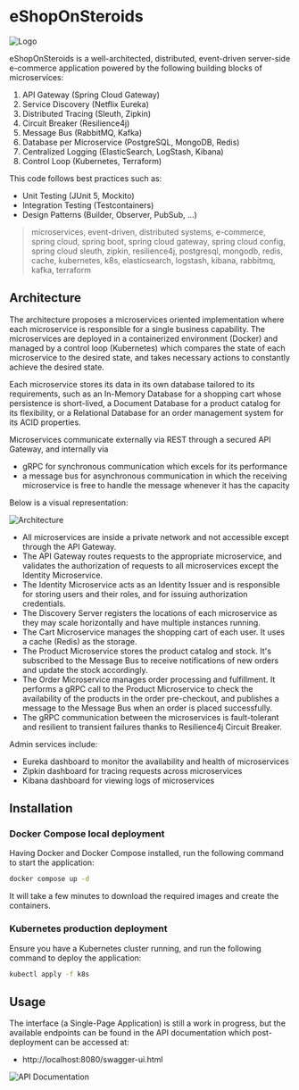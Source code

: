 # eShopOnSteroids 

![Logo]()

eShopOnSteroids is a well-architected, distributed, event-driven server-side e-commerce application powered by the following building blocks of microservices:

1. API Gateway (Spring Cloud Gateway)
2. Service Discovery (Netflix Eureka)
3. Distributed Tracing (Sleuth, Zipkin)
4. Circuit Breaker (Resilience4j)
5. Message Bus (RabbitMQ, Kafka)
6. Database per Microservice (PostgreSQL, MongoDB, Redis)
7. Centralized Logging (ElasticSearch, LogStash, Kibana)
8. Control Loop (Kubernetes, Terraform)

This code follows best practices such as:

- Unit Testing (JUnit 5, Mockito)
- Integration Testing (Testcontainers)
- Design Patterns (Builder, Observer, PubSub, ...)

> microservices, event-driven, distributed systems, e-commerce, spring cloud, spring boot, spring cloud gateway, spring cloud config, spring cloud sleuth, zipkin, resilience4j, postgresql, mongodb, redis, cache, kubernetes, k8s, elasticsearch, logstash, kibana, rabbitmq, kafka, terraform

## Architecture

The architecture proposes a microservices oriented implementation where each microservice is responsible for a single business capability. The microservices are deployed in a containerized environment (Docker) and managed by a control loop (Kubernetes) which compares the state of each microservice to the desired state, and takes necessary actions to constantly achieve the desired state.

Each microservice stores its data in its own database tailored to its requirements, such as an In-Memory Database for a shopping cart whose persistence is short-lived, a Document Database for a product catalog for its flexibility, or a Relational Database for an order management system for its ACID properties.

Microservices communicate externally via REST through a secured API Gateway, and internally via

- gRPC for synchronous communication which excels for its performance
- a message bus for asynchronous communication in which the receiving microservice is free to handle the message whenever it has the capacity

Below is a visual representation:

![Architecture]()

- All microservices are inside a private network and not accessible except through the API Gateway.
- The API Gateway routes requests to the appropriate microservice, and validates the authorization of requests to all microservices except the Identity Microservice.
- The Identity Microservice acts as an Identity Issuer and is responsible for storing users and their roles, and for issuing authorization credentials.
- The Discovery Server registers the locations of each microservice as they may scale horizontally and have multiple instances running.
- The Cart Microservice manages the shopping cart of each user. It uses a cache (Redis) as the storage.
- The Product Microservice stores the product catalog and stock. It's subscribed to the Message Bus to receive notifications of new orders and update the stock accordingly.
- The Order Microservice manages order processing and fulfillment. It performs a gRPC call to the Product Microservice to check the availability of the products in the order pre-checkout, and publishes a message to the Message Bus when an order is placed successfully.
- The gRPC communication between the microservices is fault-tolerant and resilient to transient failures thanks to Resilience4j Circuit Breaker.

Admin services include:

- Eureka dashboard to monitor the availability and health of microservices
- Zipkin dashboard for tracing requests across microservices
- Kibana dashboard for viewing logs of microservices

## Installation

### Docker Compose local deployment

Having Docker and Docker Compose installed, run the following command to start the application:

```bash
docker compose up -d
```

It will take a few minutes to download the required images and create the containers.

### Kubernetes production deployment

Ensure you have a Kubernetes cluster running, and run the following command to deploy the application:

```bash
kubectl apply -f k8s
```

## Usage

The interface (a Single-Page Application) is still a work in progress, but the available endpoints can be found in the API documentation which post-deployment can be accessed at:

- http://localhost:8080/swagger-ui.html

![API Documentation]()


